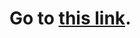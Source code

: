 # Go to [this link](https://boxel-rebound.github.io/For-my-little-brother-Alex/website-1/index.html).
